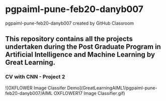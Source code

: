 # pgpaiml-pune-feb20-danyb007
pgpaiml-pune-feb20-danyb007 created by GitHub Classroom
## This repository contains all the projects undertaken during the Post Graduate Program in Artificial Intelligence and Machine Learning by Great Learning.

### CV with CNN - Project 2
![OXFLOWER Image Classifer Demo](GreatLearningAIML1/pgpaiml-pune-feb20-danyb007/AIML OXFLOWER17 Image Classifier.gif)
